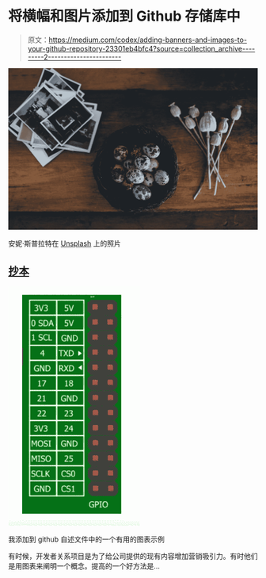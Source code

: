# 将横幅和图片添加到 Github 存储库中

> 原文：<https://medium.com/codex/adding-banners-and-images-to-your-github-repository-23301eb4bfc4?source=collection_archive---------2----------------------->

![](img/6a4d2b8e6048c525acf1458ab98bdd61.png)

安妮·斯普拉特在 [Unsplash](https://unsplash.com?utm_source=medium&utm_medium=referral) 上的照片

## [抄本](http://medium.com/codex)

![](img/d26cce08650132dad0237636febedd06.png)

我添加到 github 自述文件中的一个有用的图表示例

有时候，开发者关系项目是为了给公司提供的现有内容增加营销吸引力。有时他们是用图表来阐明一个概念。提高的一个好方法是…